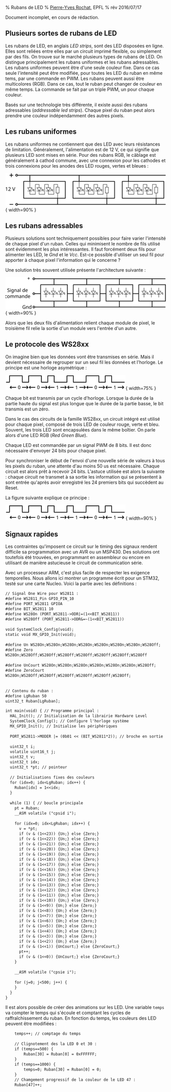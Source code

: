 % Rubans de LED
% [Pierre-Yves Rochat](mailto:pyr@pyr.ch), EPFL
% rév 2016/07/17

Document incomplet, en cours de rédaction.

## Plusieurs sortes de rubans de LED ###

Les rubans de LED, en anglais *LED strips*, sont des LED disposées en ligne. Elles sont reliées entre elles par un circuit imprimé flexible, ou simplement par des fils. On trouve sur le marché plusieurs types de rubans de LED. On distingue principalement les rubans uniformes et les rubans adressables. Les rubans uniformes peuvent être d'une seule couleur fixe. Dans ce cas seule l'intensité peut être modifiée, pour toutes les LED du ruban en même tems, par une commande en PWM. Les rubans peuvent aussi être multicolores (RGB). Dans ce cas, tout le ruban peut changer de couleur en même temps. La commande se fait par un triple PWM, un pour chaque couleur.

Basés sur une technologie très différente, il existe aussi des rubans adressables (*addressable led strips*). Chaque pixel du ruban peut alors prendre une couleur indépendamment des autres pixels.

## Les rubans uniformes ##

Les rubans uniformes ne contiennent que des LED avec leurs résistances de limitation. Généralement, l'alimentation est de 12 V, ce qui signifie que plusieurs LED sont mises en série. Pour des rubans RGB, le câblage est généralement à cathod commune, avec une connexion pour les cathodes et trois connexions pour les anodes des LED rouges, vertes et bleues :

![Rubans uniformes](images/archi-uniforme.svg "Rubans uniformes"){ width=90% }


## Les rubans adressables ##

Plusieurs solutions sont techniquement possibles pour faire varier l'intensité de chaque pixel d'un ruban. Celles qui minimisent le nombre de fils utilisé sont évidemment les plus intéressantes. Il faut forcément deux fils pour alimenter les LED, le *Gnd* et le *Vcc*. Est-ce possible d'utiliser un seul fil pour apporter à chaque pixel l'information qui le concerne ?

Une solution très souvent utilisée présente l'architecture suivante :

![Rubans adressables à 3 fils](images/archi-adressable.svg "Rubans adressables à 3 fils"){ width=90% }

Alors que les deux fils d'alimentation relient chaque module de pixel, le troisième fil relie la sortie d'un module vers l'entrée d'un autre.


## Le protocole des WS28xx ##

On imagine bien que les données vont être transmises en série. Mais il devient nécessaire de regrouper sur un seul fil les données et l'horloge. Le principe est une horloge asymétrique :

![Horloge asymétrique](images/horloge-asym.svg "Horloge asymétrique"){ width=75% }


Chaque bit est transmis par un cycle d'horloge. Lorsque la durée de la partie haute du signal est plus longue que le durée de la partie basse, le bit transmis est un zéro.

Dans le cas des circuits de la famille WS28xx, un circuit intégré est utilisé pour chaque pixel, composé de trois LED de couleur rouge, verte et bleu. Souvent, les trois LED sont encapsulées dans le même boîtier. On parle alors d'une LED RGB (*Red Green Blue*).

Chaque LED est commandée par un signal PWM de 8 bits. Il est donc nécessaire d'envoyer 24 bits pour chaque pixel. 

Pour synchroniser le début de l'envoi d'une nouvelle série de valeurs à tous les pixels du ruban, une attente d'au moins 50 us est nécessaire. Chaque circuit est alors prêt à recevoir 24 bits. L'astuce utilisée est alors la suivante : chaque circuit ne transmet à sa sortie les information qui se présentent à sont entrée qu'après avoir enregistré les 24 premiers bits qui succèdent au Reset.

La figure suivante explique ce principe :

![Mise en cascade des modules](images/horloge-asym.svg "Mise en cascade des modules"){ width=90% }


## Signaux rapides ##

Les contraintes qu'imposent ce circuit sur le timing des signaux rendent difficile sa programmation avec un AVR ou un MSP430. Des solutions ont toutefois été trouvées, en programmant en assembleur ou encore en utilisant de manière astucieuse le circuit de communication série.

Avec un processeur ARM, c'est plus facile de respecter les exigence temporelles. Nous allons ici montrer un programme écrit pour un STM32, testé sur une carte Nucleo. Voici la partie avec les définitions :

~~~~~~~ { .c }
// Signal One Wire pour WS2811 :
#define WS2811_Pin GPIO_PIN_10
#define PORT_WS2811 GPIOA
#define BIT_WS2811 10
#define WS28On (PORT_WS2811->ODR|=(1<<BIT_WS2811))
#define WS28Off (PORT_WS2811->ODR&=~(1<<BIT_WS2811))

void SystemClock_Config(void);
static void MX_GPIO_Init(void);

#define Un WS28On;WS28On;WS28On;WS28On;WS28On;WS28On;WS28On;WS28Off;
#define Zero WS28On;WS28Off;WS28Off;WS28Off;WS28Off;WS28Off;WS28Off;WS28Off

#define UnCourt WS28On;WS28On;WS28On;WS28On;WS28On;WS28On;WS28Off;
#define ZeroCourt WS28On;WS28Off;WS28Off;WS28Off;WS28Off;WS28Off;WS28Off;


// Contenu du ruban :
#define LgRuban 50
uint32_t Ruban[LgRuban];
~~~~~~~

~~~~~~~ { .c }
int main(void) { // Programme principal :
  HAL_Init(); // Initialisation de la librairie Hardware Level
  SystemClock_Config(); // Configure l'horloge système
  MX_GPIO_Init(); // Initialise les périphériques

  PORT_WS2811->MODER |= (0b01 << (BIT_WS2811*2)); // broche en sortie

  uint32_t i;
  volatile uint16_t j;
  uint32_t v;
  uint32_t idx;
  uint32_t *pt; // pointeur

  // Initialisations fixes des couleurs
  for (idx=0; idx<LgRuban; idx++) {
    Ruban[idx] = 1<<idx;
  }

  while (1) { // boucle principale
    pt = Ruban;
    __ASM volatile ("cpsid i");

    for (idx=0; idx<LgRuban; idx++) {
      v = *pt;
      if (v & (1<<23)) {Un;} else {Zero;}
      if (v & (1<<22)) {Un;} else {Zero;}
      if (v & (1<<21)) {Un;} else {Zero;}
      if (v & (1<<20)) {Un;} else {Zero;}
      if (v & (1<<19)) {Un;} else {Zero;}
      if (v & (1<<18)) {Un;} else {Zero;}
      if (v & (1<<17)) {Un;} else {Zero;}
      if (v & (1<<16)) {Un;} else {Zero;}
      if (v & (1<<15)) {Un;} else {Zero;}
      if (v & (1<<14)) {Un;} else {Zero;}
      if (v & (1<<13)) {Un;} else {Zero;}
      if (v & (1<<12)) {Un;} else {Zero;}
      if (v & (1<<11)) {Un;} else {Zero;}
      if (v & (1<<10)) {Un;} else {Zero;}
      if (v & (1<<9)) {Un;} else {Zero;}
      if (v & (1<<8)) {Un;} else {Zero;}
      if (v & (1<<7)) {Un;} else {Zero;}
      if (v & (1<<6)) {Un;} else {Zero;}
      if (v & (1<<5)) {Un;} else {Zero;}
      if (v & (1<<4)) {Un;} else {Zero;}
      if (v & (1<<3)) {Un;} else {Zero;}
      if (v & (1<<2)) {Un;} else {Zero;}
      if (v & (1<<1)) {UnCourt;} else {ZeroCourt;}
      pt++;
      if (v & (1<<0)) {UnCourt;} else {ZeroCourt;}
    }

    __ASM volatile ("cpsie i");

    for (j=0; j<500; j++) {
    }
  }
}

~~~~~~~

Il est alors possible de créer des animations sur les LED. Une variable `temps` va compter le temps qui s'écoule et comptant les cycles de raffraîchissement du ruban. En fonction du temps, les couleurs des LED peuvent être modifiées :

~~~~~~~ { .c }
    temps++; // comptage du temps

    // Clignotement des la LED 0 et 30 :
    if (temps==500) {
        Ruban[30] = Ruban[0] = 0xFFFFFF;
    }
    if (temps==1000) {
        temps=0; Ruban[30] = Ruban[0] = 0;
    }
    // Chamgement progressif de la couleur de le LED 47 :
    Ruban[47]++;
~~~~~~~
<!-- retour au mode normal pour l'éditeur -->


